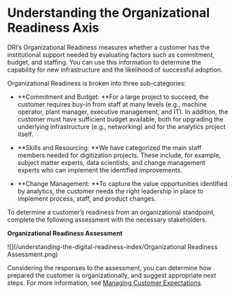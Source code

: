# Understanding the Organizational Readiness Axis

DRI’s Organizational Readiness measures whether a customer has the institutional support needed by evaluating factors such as commitment, budget, and staffing. You can use this information to determine the capability for new infrastructure and the likelihood of successful adoption.

Organizational Readiness is broken into three sub-categories:

* **Commitment and Budget: **For a large project to succeed, the customer requires buy-in from staff at many levels \(e.g., machine operator, plant manager, executive management, and IT\). In addition, the customer must have sufficient budget available, both for upgrading the underlying infrastructure \(e.g., networking\) and for the analytics project itself.

* **Skills and Resourcing: **We have categorized the main staff members needed for digitization projects. These include, for example, subject matter experts, data scientists, and change management experts who can implement the identified improvements.

* **Change Management: **To capture the value opportunities identified by analytics, the customer needs the right leadership in place to implement process, staff, and product changes.

To determine a customer’s readiness from an organizational standpoint, complete the following assessment with the necessary stakeholders.

**Organizational Readiness Assessment**

![](/understanding-the-digital-readiness-index/Organizational Readiness Assessment.png)

Considering the responses to the assessment, you can determine how prepared the customer is organizationally, and suggest appropriate next steps. For more information, see [Managing Customer Expectations](/understanding-the-digital-readiness-index/managing-customer-expectations.md).

